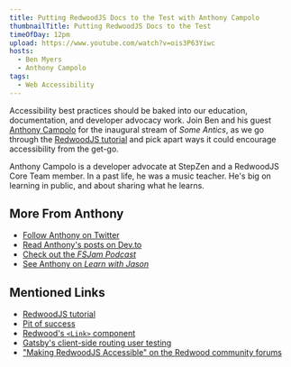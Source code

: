 ```yaml
---
title: Putting RedwoodJS Docs to the Test with Anthony Campolo
thumbnailTitle: Putting RedwoodJS Docs to the Test
timeOfDay: 12pm
upload: https://www.youtube.com/watch?v=ois3P63Yiwc
hosts:
  - Ben Myers
  - Anthony Campolo
tags:
  - Web Accessibility
---
```


Accessibility best practices should be baked into our education, documentation, and developer advocacy work. Join Ben and his guest [Anthony Campolo](https://twitter.com/ajcwebdev) for the inaugural stream of <i>Some Antics</i>, as we go through the [RedwoodJS tutorial](https://redwoodjs.com/tutorial/welcome-to-redwood) and pick apart ways it could encourage accessibility from the get-go.

Anthony Campolo is a developer advocate at StepZen and a RedwoodJS Core Team member. In a past life, he was a music teacher. He's big on learning in public, and about sharing what he learns.

## More From Anthony

* [Follow Anthony on Twitter](https://twitter.com/ajcwebdev)
* [Read Anthony's posts on Dev.to](https://dev.to/ajcwebdev)
* [Check out the <i>FSJam Podcast</i>](https://fsjam.org)
* [See Anthony on <i>Learn with Jason</i>](https://www.learnwithjason.dev/let-s-learn-redwoodjs)

## Mentioned Links

* [RedwoodJS tutorial](https://redwoodjs.com/tutorial/welcome-to-redwood)
* [Pit of success](https://blog.codinghorror.com/falling-into-the-pit-of-success/)
* [Redwood's `<Link>` component](https://github.com/redwoodjs/redwood/blob/main/packages/router/src/links.js)
* [Gatsby's client-side routing user testing](https://www.gatsbyjs.com/blog/2019-07-11-user-testing-accessible-client-routing/)
* ["Making RedwoodJS Accessible" on the Redwood community forums](https://community.redwoodjs.com/t/making-redwoodjs-accessible/1680)